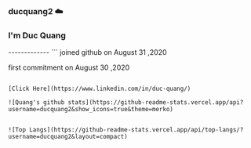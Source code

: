 ### ducquang2 ☁️

<h3>I'm Duc Quang</h3>
-------------
```
joined github on August 31 ,2020

first commitment on August 30 ,2020
```

[Click Here](https://www.linkedin.com/in/duc-quang/)

![Quang's github stats](https://github-readme-stats.vercel.app/api?username=ducquang2&show_icons=true&theme=merko)


![Top Langs](https://github-readme-stats.vercel.app/api/top-langs/?username=ducquang2&layout=compact)

